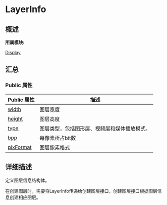 # LayerInfo


## **概述**

**所属模块:**

[Display](_display.md)


## **汇总**


### Public 属性

  | Public&nbsp;属性 | 描述 | 
| -------- | -------- |
| [width](_display.md#width-27) | 图层宽度 | 
| [height](_display.md#height-27) | 图层高度 | 
| [type](_display.md#type-13) | 图层类型，包括图形层、视频层和媒体播放模式。 | 
| [bpp](_display.md#bpp) | 每像素所占bit数 | 
| [pixFormat](_display.md#pixformat-12) | 图层像素格式 | 


## **详细描述**

定义图层信息结构体。

在创建图层时，需要将LayerInfo传递给创建图层接口，创建图层接口根据图层信息创建相应图层。
